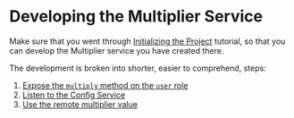 # Developing the Multiplier Service

Make sure that you went through [Initializing the Project](init.md) tutorial, so that you can develop the Multiplier service you have created there.

The development is broken into shorter, easier to comprehend, steps:

1. [Expose the `multiply` method on the `user` role](add_method.md)
2. [Listen to the Config Service](listentoconfig.md)
3. [Use the remote multiplier value](useremotemultiplier.md)
